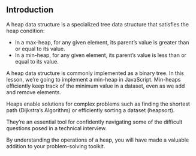 ## Introduction

A heap data structure is a specialized tree data structure that satisfies the heap condition:

- In a max-heap, for any given element, its parent’s value is greater than or equal to its value.
- In a min-heap, for any given element, its parent’s value is less than or equal to its value.

A heap data structure is commonly implemented as a binary tree. In this lesson, we’re going to implement a min-heap in JavaScript. Min-heaps efficiently keep track of the minimum value in a dataset, even as we add and remove elements.

Heaps enable solutions for complex problems such as finding the shortest path (Dijkstra’s Algorithm) or efficiently sorting a dataset (heapsort).

They’re an essential tool for confidently navigating some of the difficult questions posed in a technical interview.

By understanding the operations of a heap, you will have made a valuable addition to your problem-solving toolkit.
